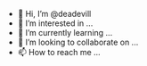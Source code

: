 - 👋 Hi, I’m @deadevill
- 👀 I’m interested in ...
- 🌱 I’m currently learning ...
- 💞️ I’m looking to collaborate on ...
- 📫 How to reach me ...

<!---
deadevill/deadevill is a ✨ special ✨ repository because its `README.md` (this file) appears on your GitHub profile.
You can click the Preview link to take a look at your changes.
--->
